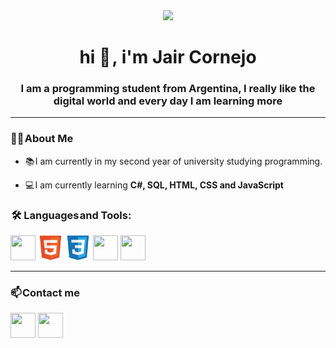 <div class="header" align="center">
    <img src="https://media.giphy.com/media/bGgsc5mWoryfgKBx1u/giphy.gif" width="140">
    <h1 align="center">hi 👋 , i'm Jair Cornejo</h1>
    <h3 align="center">I am a programming student from Argentina, I really like the digital world and every day I am learning more</h3>
</div>

---

### 👨‍💻 About Me

- 📚 I am currently in my second year of university studying programming.

- 💻 I am currently learning **C#, SQL, HTML, CSS and JavaScript**

<div align="left">
    <h3> 🛠️ Languages and Tools:</h3>
    <div>
        <img src="https://upload.wikimedia.org/wikipedia/commons/thumb/1/18/ISO_C%2B%2B_Logo.svg/1822px-ISO_C%2B%2B_Logo.svg.png" alt="" width="40" height="40">
        <img src="https://github.com/devicons/devicon/blob/master/icons/html5/html5-original.svg" alt="" width="40" height="40">
        <img src="https://github.com/devicons/devicon/blob/master/icons/css3/css3-original.svg" alt="" width="40" height="40">
        <img src="https://1000marcas.net/wp-content/uploads/2020/12/Microsoft-Excel-Logo-2013.png" alt="" width="40" height="40">
        <img src="https://upload.wikimedia.org/wikipedia/commons/thumb/8/8d/Microsoft_Word_2013-2019_logo.svg/2170px-Microsoft_Word_2013-2019_logo.svg.png" alt="" width="40" height="40">
    </div>
</div>

---

### 📫 Contact me

<div>
    <a href="https://www.linkedin.com/in/jaircornejo25?lipi=urn%3Ali%3Apage%3Ad_flagship3_profile_view_base_contact_details%3BCoH1WdzzQ8qpAEIC6ZtYsA%3D%3D"><img src="https://img.freepik.com/iconos-gratis/linkedin_318-157468.jpg?w=2000" alt="" width="40" height="40"></a>
    <a href="https://mail.google.com/mail/u/0/?tab=rm&ogbl#inbox?compose=GTvVlcSHxThllBdXNDzBDcpcVZPRHllFxLwjHskpvGBsmlmrQpblCQXzQJQgLcFrGTCPMnkJjbCQf"><img src="https://upload.wikimedia.org/wikipedia/commons/4/4e/Gmail_Icon.png" alt="" width="40" height="40"></a> 
</div>

